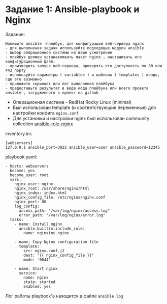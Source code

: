# Задание 1: Ansible-playbook и Nginx

Задание:

```
Напишите ansible -плейбук, для конфигурации веб-сервера nginx 
- для выполнения задачи используйте подходящие модули ansible
- выбор операционной системы на ваше усмотрение
- плейбук должен устанавливать пакет nginx , настраивать его конфигурационный файл,
- производить запуск веб-сервера, проверять его доступность по 80 или 443 порту
- используйте параметры ( variables ) и шаблоны ( templates ) везде, где это возможно
- приложите скриншот или лог выполнения плейбука
- предоставьте результат в виде кода плейбука или всего проекта ansible , загруженного в проект на github
```

- Операционная система - RedHat Rocky Linux (minimal)
- Был использован template (и соответствующие переменные) для настройки конфига `nginx.conf`
- Для установки и настройки nginx был использован community collection [ansible-role-nginx](https://github.com/nginxinc/ansible-role-nginx)

inventory.ini:
```
[webservers]
127.0.0.1 ansible_port=3022 ansible_user=user ansible_password=12345
```

playbook.yaml:
```
- hosts: webservers
  become: yes
  become_user: root
  vars:
    nginx_user: nginx
    nginx_root: /usr/share/nginx/html
    nginx_index: index.html
    nginx_config_file: /etc/nginx/nginx.conf
    nginx_port: 80
    log_config:
      access_path: "/var/log/nginx/access.log"
      error_path: "/var/log/nginx/error.log"
  tasks:
    - name: Install nginx
      ansible.builtin.include_role:
        name: nginxinc.nginx

    - name: Copy Nginx configuration file
      template:
        src: nginx.conf.j2
        dest: "{{ nginx_config_file }}"
        mode: '0644'

    - name: Start nginx
      service:
        name: nginx
        state: started
        enabled: yes
```


Лог работы playbook'а находится в файле `ansible.log`
